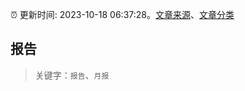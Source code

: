 :alarm_clock: 更新时间: 2023-10-18 06:37:28。[文章来源](/README.md)、[文章分类](/TAGS.md)

## 报告


> 关键字：`报告`、`月报`



